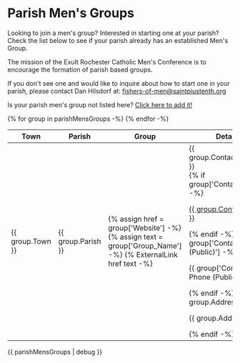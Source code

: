 # Parish Men's Groups

Looking to join a men's group? Interested in starting one at your
parish? Check the list below to see if your parish already has an
established Men's Group.

The mission of the Exult Rochester Catholic Men's Conference is to
encourage the formation of parish based groups.

If you don't see one and would like to inquire about how to start one
in your parish, please contact Dan Hilsdorf at: <fishers-of-men@saintpiustenth.org>

Is your parish men\'s group not listed here?
[Click here to add it!](/list-my-parish-mens-group)

<table class='parish-mens-groups'>
<thead>
<tr>
<th>Town</th>
<th>Parish</th>
<th>Group</th>
<th>Details</th>
</tr>
</thead>
<tbody  >
{% for group in parishMensGroups -%}
<tr>
<td>{{ group.Town }}</td>
<td>{{ group.Parish }}</td>
<td>
{% assign href = group['Website'] -%}
{% assign text = group['Group_Name'] -%}
{% ExternalLink href text -%}
</td>
<td>
<div>{{ group.Contact_Name }}</div>
{% if group['Contact_Email'] -%}
<p>
<a href="mailto:{{group['Contact_Email']}}"
>{{ group.Contact_Email }}</a>
</p>
{% endif -%}
{% if group['Contact Phone (Public)'] -%}
<p>{{ group['Contact Phone (Public)'] }}</p>
{% endif -%}
{% if group.Address -%}
<p style="white-space: pre;">{{ group.Address }}</p>
{% endif -%}
</td>
</tr>
{% endfor -%}
</tbody>
</table>

{{ parishMensGroups | debug }}